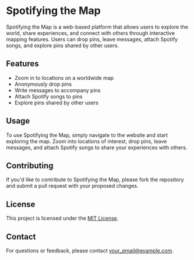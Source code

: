 # Spotifying the Map

Spotifying the Map is a web-based platform that allows users to explore the world, share experiences, and connect with others through interactive mapping features. Users can drop pins, leave messages, attach Spotify songs, and explore pins shared by other users.

## Features

- Zoom in to locations on a worldwide map
- Anonymously drop pins
- Write messages to accompany pins
- Attach Spotify songs to pins
- Explore pins shared by other users

## Usage

To use Spotifying the Map, simply navigate to the website and start exploring the map. Zoom into locations of interest, drop pins, leave messages, and attach Spotify songs to share your experiences with others.

## Contributing

If you'd like to contribute to Spotifying the Map, please fork the repository and submit a pull request with your proposed changes.

## License

This project is licensed under the [MIT License](LICENSE).

## Contact

For questions or feedback, please contact [your_email@example.com](mailto:your_email@example.com).
